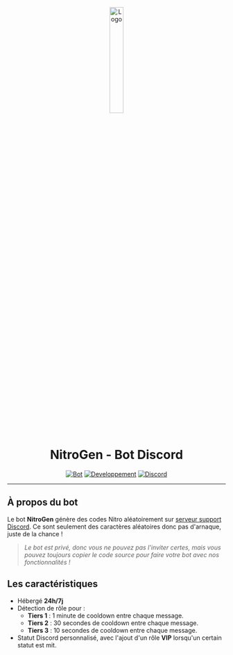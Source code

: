 <div align="center">
  <a href="https://dsc.gg/nitrogen"><img src="https://github.com/20syldev/nitrogen/blob/main/src/nitrogen.png" alt="Logo" width="25%" height="auto"></a>

# NitroGen - Bot Discord
  [![Bot](https://img.shields.io/badge/Bot%20:-v1.1.0-6479ee?labelColor=23272A)](https://github.com/20syldev/nitrogen/releases/latest)
  [![Developpement](https://img.shields.io/badge/Développement%20:-Terminé-37a658?labelColor=23272A)](https://dsc.gg/nitrogen)
  [![Discord](https://img.shields.io/discord/1130900688491253891?logo=discord&labelColor=23272A&label=Discord&color=5e60ce)](https://dsc.gg/nitrogen)
</div>

---

## À propos du bot
Le bot **NitroGen** génère des codes Nitro aléatoirement sur [serveur support Discord](https://dsc.gg/nitrogen). Ce sont seulement des caractères aléatoires donc pas d'arnaque, juste de la chance !
> *Le bot est privé, donc vous ne pouvez pas l'inviter certes, mais vous pouvez toujours copier le code source pour faire votre bot avec nos fonctionnalités !*

## Les caractéristiques
- Hébergé **24h/7j**
- Détection de rôle pour :
  - **Tiers 1** : 1 minute de cooldown entre chaque message.
  - **Tiers 2** : 30 secondes de cooldown entre chaque message.
  - **Tiers 3** : 10 secondes de cooldown entre chaque message.
- Statut Discord personnalisé, avec l'ajout d'un rôle **VIP** lorsqu'un certain statut est mit.

